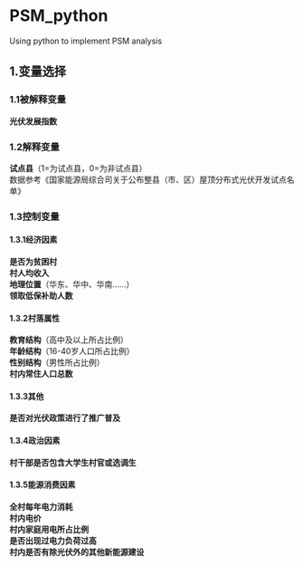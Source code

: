 # PSM_python
Using python to implement PSM analysis

## 1.变量选择
### 1.1被解释变量
__光伏发展指数__
### 1.2解释变量
__试点县__（1=为试点县，0=为非试点县）  
数据参考《国家能源局综合司关于公布整县（市、区）屋顶分布式光伏开发试点名单》
### 1.3控制变量
#### 1.3.1经济因素
__是否为贫困村__  
__村人均收入__  
__地理位置__（华东、华中、华南……）  
__领取低保补助人数__
#### 1.3.2村落属性
__教育结构__（高中及以上所占比例）  
__年龄结构__（16-40岁人口所占比例）  
__性别结构__（男性所占比例）  
__村内常住人口总数__
#### 1.3.3其他
__是否对光伏政策进行了推广普及__
#### 1.3.4政治因素
__村干部是否包含大学生村官或选调生__
#### 1.3.5能源消费因素
__全村每年电力消耗__  
__村内电价__  
__村内家庭用电所占比例__  
__是否出现过电力负荷过高__  
__村内是否有除光伏外的其他新能源建设__

